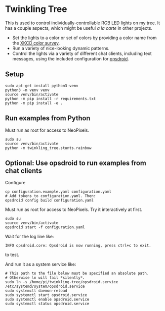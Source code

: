 # Twinkling Tree

This is used to control individually-controllable RGB LED lights on my tree. It
has a couple aspects, which might be useful _a la carte_ in other projects.

* Set the lights to a color or set of colors by providing a color name from the
  [XKCD color survey](https://blog.xkcd.com/2010/05/03/color-survey-results/).
* Run a variety of nice-looking dynamic patterns.
* Control the lights via a variety of different chat clients, including text
  messages, using the included configuration for [opsdroid](http://opsdroid.dev/).

## Setup

```
sudo apt-get install python3-venv
python3 -m venv venv
source venv/bin/activate
python -m pip install -r requirements.txt
python -m pip install -e .
```

## Run examples from Python

Must run as root for access to NeoPixels.

```
sudo su
source venv/bin/activate
python -m twinkling_tree.stunts.rainbow
```

## Optional: Use opsdroid to run examples from chat clients

Configure

```
cp configuration.example.yaml configuration.yaml
# Add tokens to configuration.yaml. Then:
opsdroid config build configuration.yaml
```

Must run as root for access to NeoPixels. Try it interactively at first.

```
sudo su
source venv/bin/activate
opsdroid start -f configuration.yaml
```

Wait for the log line like:

```
INFO opsdroid.core: Opsdroid is now running, press ctrl+c to exit.
```

to test.

And run it as a system service like:

```
# This path to the file below must be specified an absolute path.
# Otherwise ln will fail *silently*.
sudo ln -s /home/pi/twinkling-tree/opsdroid.service /etc/systemd/system/opsdroid.service
sudo systemctl daemon-reload
sudo systemctl start opsdroid.service
sudo systemctl enable opsdroid.service
sudo systemctl status opsdroid.service
```
